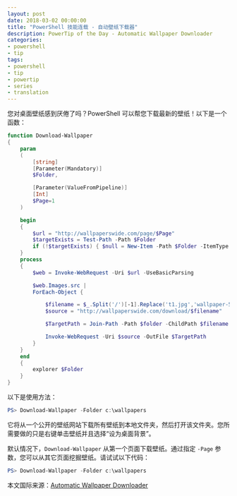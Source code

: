```yaml
---
layout: post
date: 2018-03-02 00:00:00
title: "PowerShell 技能连载 - 自动壁纸下载器"
description: PowerTip of the Day - Automatic Wallpaper Downloader
categories:
- powershell
- tip
tags:
- powershell
- tip
- powertip
- series
- translation
---
```

您对桌面壁纸感到厌倦了吗？PowerShell 可以帮您下载最新的壁纸！以下是一个函数：

```powershell
function Download-Wallpaper
{
    param
    (
        [string]
        [Parameter(Mandatory)]
        $Folder,

        [Parameter(ValueFromPipeline)]
        [Int]
        $Page=1
    )

    begin
    {
        $url = "http://wallpaperswide.com/page/$Page"
        $targetExists = Test-Path -Path $Folder
        if (!$targetExists) { $null = New-Item -Path $Folder -ItemType Directory }
    }
    process
    {
        $web = Invoke-WebRequest -Uri $url -UseBasicParsing

        $web.Images.src |
        ForEach-Object {

            $filename = $_.Split('/')[-1].Replace('t1.jpg','wallpaper-5120x3200.jpg')
            $source = "http://wallpaperswide.com/download/$filename"

            $TargetPath = Join-Path -Path $folder -ChildPath $filename

            Invoke-WebRequest -Uri $source -OutFile $TargetPath
        }
    }
    end
    {
        explorer $Folder
    }
}
```

以下是使用方法：

```powershell
PS> Download-Wallpaper -Folder c:\wallpapers
```

它将从一个公开的壁纸网站下载所有壁纸到本地文件夹，然后打开该文件夹。您所需要做的只是右键单击壁纸并且选择“设为桌面背景”。

默认情况下，`Download-Wallpaper` 从第一个页面下载壁纸。通过指定 `-Page` 参数，您可以从其它页面挖掘壁纸。请试试以下代码：

```powershell
PS> Download-Wallpaper -Folder c:\wallpapers
```

<!--more-->
本文国际来源：[Automatic Wallpaper Downloader](http://community.idera.com/powershell/powertips/b/tips/posts/automatic-wallpaper-downloader)

